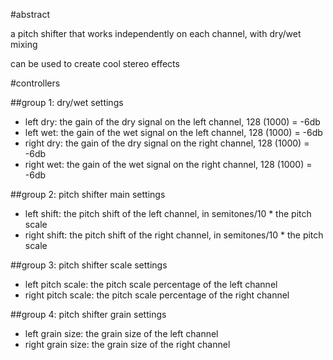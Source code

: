 #abstract

a pitch shifter that works independently on each channel, with dry/wet mixing

can be used to create cool stereo effects

#controllers

##group 1: dry/wet settings

- left dry: the gain of the dry signal on the left channel, 128 (1000) = -6db
- left wet: the gain of the wet signal on the left channel, 128 (1000) = -6db
- right dry: the gain of the dry signal on the right channel, 128 (1000) = -6db
- right wet: the gain of the wet signal on the right channel, 128 (1000) = -6db

##group 2: pitch shifter main settings

- left shift: the pitch shift of the left channel, in semitones/10 * the pitch scale
- right shift: the pitch shift of the right channel, in semitones/10 * the pitch scale

##group 3: pitch shifter scale settings

- left pitch scale: the pitch scale percentage of the left channel
- right pitch scale: the pitch scale percentage of the right channel

##group 4: pitch shifter grain settings

- left grain size: the grain size of the left channel
- right grain size: the grain size of the right channel